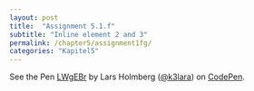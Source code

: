 ```yaml
---
layout: post
title:  "Assignment 5.1.f"
subtitle: "Inline element 2 and 3"
permalink: /chapter5/assignment1fg/
categories: "Kapitel5"
---
```

<p data-height="400" data-theme-id="light" data-slug-hash="LWgEBr" data-default-tab="html,result" data-user="k3lara" data-embed-version="2" data-pen-title="LWgEBr" class="codepen">See the Pen <a href="http://codepen.io/k3lara/pen/LWgEBr/">LWgEBr</a> by Lars Holmberg (<a href="http://codepen.io/k3lara">@k3lara</a>) on <a href="http://codepen.io">CodePen</a>.</p>
<script async src="https://production-assets.codepen.io/assets/embed/ei.js"></script>
<figcaption></figcaption>
